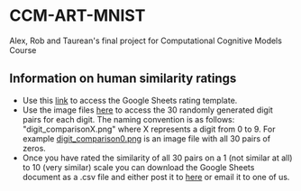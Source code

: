 # CCM-ART-MNIST

Alex, Rob and Taurean's final project for Computational Cognitive Models Course

## Information on human similarity ratings
 - Use this [link](https://docs.google.com/spreadsheets/d/1b9reCETO9B3TYaJVgwr6FP2v1wWKT3NJzf6o2cdmc6Q/edit?usp=sharing "Empty Google Sheets Rating Template") to access the Google Sheets rating template.
 - Use the image files [here](./files_for_comparison/) to access the 30 randomly generated digit pairs for each digit. The naming convention is as follows: "digit_comparisonX.png" where X represents a digit from 0 to 9. For example [digit_comparison0.png](./files_for_comparison/digit_comparison0.png) is an image file with all 30 pairs of zeros.
 - Once you have rated the similarity of all 30 pairs on a 1 (not similar at all) to 10 (very similar) scale you can download the Google Sheets document as a .csv file and either post it to [here](./human_ratings/) or email it to one of us.